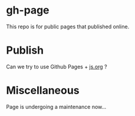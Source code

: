 # gh-page
This repo is for public pages that published online.

# Publish
Can we try to use Github Pages + [js.org](https://js.org/) ?

# Miscellaneous
Page is undergoing a maintenance now...
